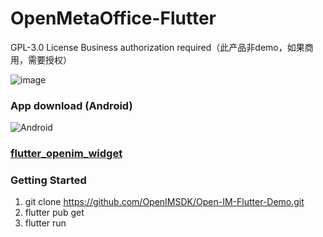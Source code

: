 # OpenMetaOffice-Flutter
GPL-3.0 License Business authorization required（此产品非demo，如果商用，需要授权）

![image](https://github.com/OpenIMSDK/Open-IM-Flutter-Demo/blob/master/gif/QQ20211207-101110.gif)

### App download (Android)

![Android](https://www.pgyer.com/app/qrcode/OpenIM)

### [flutter_openim_widget](https://github.com/hrxiang/flutter_openim_widget.git)

### Getting Started
1. git clone https://github.com/OpenIMSDK/Open-IM-Flutter-Demo.git
2. flutter pub get
3. flutter run
